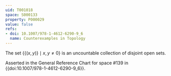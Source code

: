 ```yaml
---
uid: T001018
space: S000133
property: P000029
value: false
refs:
- doi: 10.1007/978-1-4612-6290-9_6
  name: Counterexamples in Topology
---
```


The set $\{\{(x,y)\}\mid x,y\ne 0\}$ is an uncountable collection of disjoint open sets.

Asserted in the General Reference Chart for space #139 in
{{doi:10.1007/978-1-4612-6290-9_6}}.
